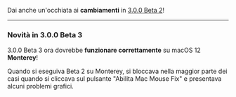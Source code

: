 Dai anche un'occhiata ai **cambiamenti** in [3.0.0 Beta 2](https://github.com/noah-nuebling/mac-mouse-fix/releases/tag/3.0.0-Beta-2)!

---

### Novità in 3.0.0 Beta 3

3.0.0 Beta 3 ora dovrebbe **funzionare correttamente** su macOS 12 **Monterey**!

Quando si eseguiva Beta 2 su Monterey, si bloccava nella maggior parte dei casi quando si cliccava sul pulsante "Abilita Mac Mouse Fix" e presentava alcuni problemi grafici.